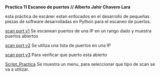 **Practica 11 Escaneo de puertos // Alberto Jahir Chavero Lara**

esta práctica de escáner estan enfocados en el desarrollo de pequeñas piezas de software desarrolladas en Python para el escaneo de puertos.

[scan port v1](./scan_portv1.py) Se escanean puertos de una IP en un rango dado y muestra puertos abiertos 

[scan port v2](./scan_portv2.py) Se utiliza una lista de puertos en una IP

[scan port v3](./scan_portv3.py) Para verificar que puerto esta abierto

[Script_Practica](./Script_Practica.py) Se muestra un menu, para seleccionar que tipo de scan se va a utilizar.
